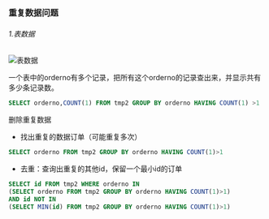 ### 重复数据问题

###### 1.表数据

![表数据](https://i.loli.net/2019/06/15/5d04860a9bd5187671.jpg)

一个表中的orderno有多个记录，把所有这个orderno的记录查出来，并显示共有多少条记录数。

```sql
SELECT orderno,COUNT(1) FROM tmp2 GROUP BY orderno HAVING COUNT(1) >1
```

删除重复数据

- 找出重复的数据订单（可能重复多次）

```sql
SELECT orderno FROM tmp2 GROUP BY orderno HAVING COUNT(1)>1
```

- 去重：查询出重复的其他id，保留一个最小id的订单

```sql
SELECT id FROM tmp2 WHERE orderno IN 
(SELECT orderno FROM tmp2 GROUP BY orderno HAVING COUNT(1)>1) 
AND id NOT IN 
(SELECT MIN(id) FROM tmp2 GROUP BY orderno HAVING COUNT(1)>1)
```